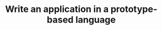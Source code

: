 ---
layout: post
title: Write an application in a prototype-based language
status: todo
finished: _
---